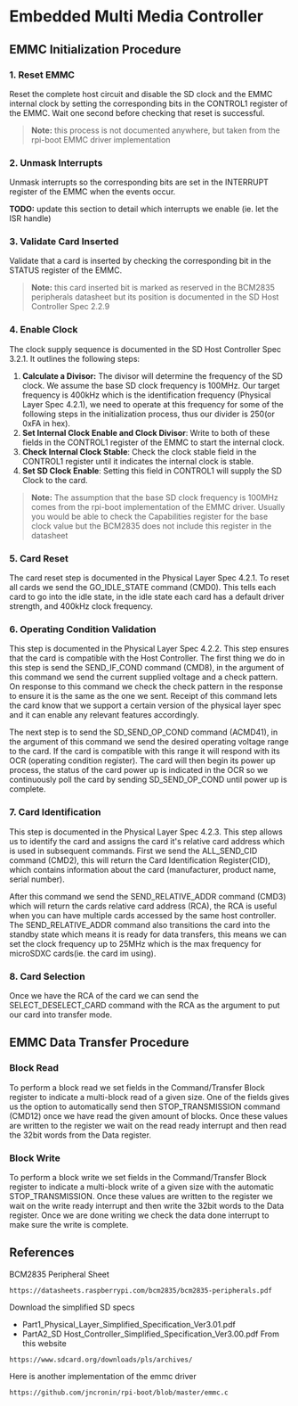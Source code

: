 # Embedded Multi Media Controller

## EMMC Initialization Procedure
### 1. Reset EMMC
Reset the complete host circuit and disable the SD clock and the EMMC internal clock by setting the corresponding bits in the CONTROL1 register of the EMMC. Wait one second before checking that reset is successful.

> **Note:** this process is not documented anywhere, but taken from the rpi-boot EMMC driver implementation

### 2. Unmask Interrupts
Unmask interrupts so the corresponding bits are set in the INTERRUPT register of the EMMC when the events occur.

**TODO:** update this section to detail which interrupts we enable (ie. let the ISR handle)
### 3. Validate Card Inserted
Validate that a card is inserted by checking the corresponding bit in the STATUS register of the EMMC. 

> **Note:** this card inserted bit is marked as reserved in the BCM2835 peripherals datasheet but its position is documented in the SD Host Controller Spec 2.2.9

### 4. Enable Clock
The clock supply sequence is documented in the SD Host Controller Spec 3.2.1. It outlines the following steps:
1. **Calculate a Divisor:** The divisor will determine the frequency of the SD clock. We assume the base SD clock frequency is 100MHz. Our target frequency is 400kHz which is the identification frequency (Physical Layer Spec 4.2.1), we need to operate at this frequency for some of the following steps in the initialization process, thus our divider is 250(or 0xFA in hex).
2. **Set Internal Clock Enable and Clock Divisor**: Write to both of these fields in the CONTROL1 register of the EMMC to start the internal clock.
3. **Check Internal Clock Stable**: Check the clock stable field in the CONTROL1 register until it indicates the internal clock is stable.
4. **Set SD Clock Enable**: Setting this field in CONTROL1 will supply the SD Clock to the card.

> **Note:** The assumption that the base SD clock frequency is 100MHz comes from the rpi-boot implementation of the EMMC driver. Usually you would be able to check the Capabilities register for the base clock value but the BCM2835 does not include this register in the datasheet

### 5. Card Reset
The card reset step is documented in the Physical Layer Spec 4.2.1. To reset all cards we send the GO_IDLE_STATE command (CMD0). This tells each card to go into the idle state, in the idle state each card has a default driver strength, and 400kHz clock frequency.

### 6. Operating Condition Validation
This step is documented in the Physical Layer Spec 4.2.2. This step ensures that the card is compatible with the Host Controller. The first thing we do in this step is send the SEND_IF_COND command (CMD8), in the argument of this command we send the current supplied voltage and a check pattern. On response to this command we check the check pattern in the response to ensure it is the same as the one we sent. Receipt of this command lets the card know that we support a certain version of the physical layer spec and it can enable any relevant features accordingly.

The next step is to send the SD_SEND_OP_COND command (ACMD41), in the argument of this command we send the desired operating voltage range to the card. If the card is compatible with this range it will respond with its OCR (operating condition register). The card will then begin its power up process, the status of the card power up is indicated in the OCR so we continuously poll the card by sending SD_SEND_OP_COND until power up is complete.

### 7. Card Identification
This step is documented in the Physical Layer Spec 4.2.3. This step allows us to identify the card and assigns the card it's relative card address which is used in subsequent commands. First we send the ALL_SEND_CID command (CMD2), this will return the Card Identification Register(CID), which contains information about the card (manufacturer, product name, serial number).

After this command we send the SEND_RELATIVE_ADDR command (CMD3) which will return the cards relative card address (RCA), the RCA is useful when you can have multiple cards accessed by the same host controller. The SEND_RELATIVE_ADDR command also transitions the card into the standby state which means it is ready for data transfers, this means we can set the clock frequency up to 25MHz which is the max frequency for microSDXC cards(ie. the card im using).
### 8. Card Selection
Once we have the RCA of the card we can send the SELECT_DESELECT_CARD command with the RCA as the argument to put our card into transfer mode.
## EMMC Data Transfer Procedure
### Block Read
To perform a block read we set fields in the Command/Transfer Block register to indicate a multi-block read of a given size. One of the fields gives us the option to automatically send then STOP_TRANSMISSION command (CMD12) once we have read the given amount of blocks. Once these values are written to the register we wait on the read ready interrupt and then read the 32bit words from the Data register.
### Block Write
To perform a block write we set fields in the Command/Transfer Block register to indicate a multi-block write of a given size with the automatic STOP_TRANSMISSION. Once these values are written to the register we wait on the write ready interrupt and then write the 32bit words to the Data register. Once we are done writing we check the data done interrupt to make sure the write is complete.
## References
BCM2835 Peripheral Sheet
```
https://datasheets.raspberrypi.com/bcm2835/bcm2835-peripherals.pdf
```

Download the simplified SD specs
- Part1_Physical_Layer_Simplified_Specification_Ver3.01.pdf 
- PartA2_SD Host_Controller_Simplified_Specification_Ver3.00.pdf 
From this website
```
https://www.sdcard.org/downloads/pls/archives/
```

Here is another implementation of the emmc driver
```
https://github.com/jncronin/rpi-boot/blob/master/emmc.c
```

